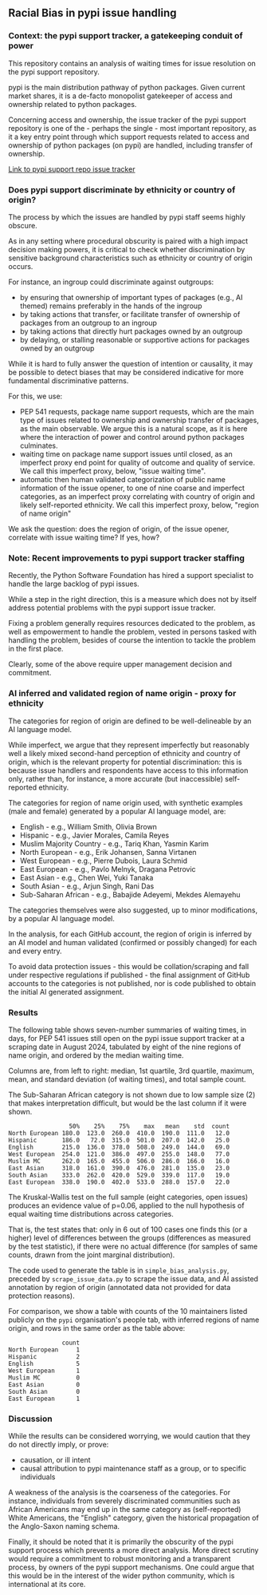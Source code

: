 ## Racial Bias in pypi issue handling

### Context: the pypi support tracker, a gatekeeping conduit of power

This repository contains an analysis of waiting times for issue resolution
on the pypi support repository.

pypi is the main distribution pathway of python packages.
Given current market shares,
it is a de-facto monopolist gatekeeper of access and ownership related to python packages.

Concerning access and ownership, the issue tracker of the pypi support repository
is one of the - perhaps the single - most important
repository, as it a key entry point through which support requests related to
access and ownership of python packages (on pypi) are handled,
including transfer of ownership.

[Link to pypi support repo issue tracker](https://github.com/pypi/support/issues)

### Does pypi support discriminate by ethnicity or country of origin?

The process by which the issues are handled by pypi staff seems highly obscure.

As in any setting where procedural obscurity is paired with a high impact
decision making powers, it is critical to check whether discrimination by sensitive
background characteristics such as ethnicity or country of origin occurs.

For instance, an ingroup could discriminate against outgroups:

* by ensuring that ownership of important types of packages (e.g., AI themed) remains preferably in the hands of the ingroup
* by taking actions that transfer, or facilitate transfer of ownership of packages from an outgroup to an ingroup
* by taking actions that directly hurt packages owned by an outgroup
* by delaying, or stalling reasonable or supportive actions for packages owned by an outgroup

While it is hard to fully answer the question of intention or causality,
it may be possible to detect biases that may be considered indicative for
more fundamental discriminative patterns.

For this, we use:

* PEP 541 requests, package name support requests, which are the main type of
  issues related to ownership and ownership transfer of packages,
  as the main observable. We argue this is a natural scope, as it is here where
  the interaction of power and control around python packages culminates.
* waiting time on package name support issues until closed,
  as an imperfect proxy end point for quality of outcome and quality of service.
  We call this imperfect proxy, below, "issue waiting time".
* automatic then human validated categorization
  of public name information of the issue opener,
  to one of nine coarse and imperfect categories, as an imperfect proxy
  correlating with country of origin and likely self-reported ethnicity.
  We call this imperfect proxy, below, "region of name origin"

We ask the question: does the region of origin, of the issue opener,
correlate with issue waiting time? If yes, how?

### Note: Recent improvements to pypi support tracker staffing

Recently, the Python Software Foundation has hired a support specialist to
handle the large backlog of pypi issues.

While a step in the right direction, this is a measure which does not by itself
address potential problems with the pypi support issue tracker.

Fixing a problem generally requires resources dedicated to the problem,
as well as empowerment to handle the problem, vested in persons tasked with handling
the problem, besides of course the intention to tackle the problem in the first place.

Clearly, some of the above require upper management decision and commitment.

### AI inferred and validated region of name origin - proxy for ethnicity

The categories for region of origin are defined to be well-delineable
by an AI language model.

While imperfect, we argue that they represent imperfectly but reasonably well
a likely mixed second-hand perception of ethnicity and country of origin,
which is the relevant property for potential discrimination: this is because issue
handlers and respondents have access to this information only,
rather than, for instance, a more accurate (but inaccessible) self-reported ethnicity.

The categories for region of name origin used,
with synthetic examples (male and female) generated by a popular AI language model, are:

* English - e.g., William Smith, Olivia Brown
* Hispanic - e.g., Javier Morales, Camila Reyes
* Muslim Majority Country - e.g., Tariq Khan, Yasmin Karim
* North European - e.g., Erik Johansen, Sanna Virtanen
* West European - e.g., Pierre Dubois, Laura Schmid
* East European - e.g., Pavlo Melnyk, Dragana Petrovic
* East Asian - e.g., Chen Wei, Yuki Tanaka
* South Asian - e.g., Arjun Singh, Rani Das
* Sub-Saharan African - e.g., Babajide Adeyemi, Mekdes Alemayehu

The categories themselves were also suggested, up to minor modifications,
by a popular AI language model.

In the analysis, for each GitHub account, the region of origin is inferred
by an AI model and human validated (confirmed or possibly changed)
for each and every entry.

To avoid data protection issues - this would be collation/scraping and fall under
respective regulations if published - the final assignment of GitHub accounts to
the categories is not published, nor is code published to obtain the initial AI
generated assignment.

### Results

The following table shows seven-number summaries of waiting times, in days,
for PEP 541 issues still open on the pypi issue support tracker
at a scraping date in August 2024, tabulated by eight of the
nine regions of name origin, and ordered by the median waiting time.

Columns are, from left to right: median, 1st quartile, 3rd quartile,
maximum, mean, and standard deviation (of waiting times), and total sample count.

The Sub-Saharan African category is not shown due to low sample size (2) that makes
interpretation difficult, but would be the last column if it were shown.

```
                 50%    25%    75%    max   mean    std  count
North European 180.0  123.0  260.0  410.0  190.0  111.0   12.0
Hispanic       186.0   72.0  315.0  501.0  207.0  142.0   25.0
English        215.0  136.0  378.0  508.0  249.0  144.0   69.0
West European  254.0  121.0  386.0  497.0  255.0  148.0   77.0
Muslim MC      262.0  165.0  455.0  506.0  286.0  166.0   16.0
East Asian     318.0  161.0  390.0  476.0  281.0  135.0   23.0
South Asian    333.0  262.0  420.0  529.0  339.0  117.0   19.0
East European  338.0  190.0  402.0  533.0  288.0  157.0   22.0
```

The Kruskal-Wallis test on the full sample (eight categories, open issues) produces an
evidence value of p=0.06, applied to the null hypothesis
of equal waiting time distributions across categories.

That is, the test states that: only in 6 out of 100 cases one finds this (or a higher)
level of differences between the groups (differences as measured by the test statistic),
if there were no actual difference (for samples of same counts, drawn from the joint
marginal distribution).

The code used to generate the table is in `simple_bias_analysis.py`,
preceded by `scrape_issue_data.py` to scrape the issue data,
and AI assisted annotation by region of origin (annotated data not provided
for data protection reasons).

For comparison, we show a table with counts of the 10 maintainers listed publicly
on the `pypi` organisation's people tab, with inferred
regions of name origin, and rows in the same order as the table above:

```
               count
North European     1
Hispanic           2
English            5
West European      1
Muslim MC          0
East Asian         0
South Asian        0
East European      1
```

### Discussion

While the results can be considered worrying,
we would caution that they do not directly imply, or prove:

* causation, or ill intent
* causal attribution to pypi maintenance staff as a group, or to specific individuals

A weakness of the analysis is the coarseness of the categories.
For instance, individuals from severely discriminated communities such as African
Americans may end up in the same category as (self-reported) White Americans, the
"English" category, given the historical propagation of the Anglo-Saxon naming schema.

Finally, it should be noted that it is primarily the obscurity of the pypi support
process which prevents a more direct analysis. More direct scrutiny would require
a commitment to robust monitoring and a transparent process, by owners of the pypi
support mechanisms. One could argue that this would be in the interest of
the wider python community, which is international at its core.
